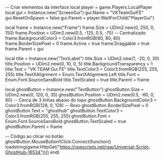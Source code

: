 -- Criar elementos da interface
local player = game.Players.LocalPlayer
local gui = Instance.new("ScreenGui")
gui.Name = "VKTeamGuiFE"
gui.ResetOnSpawn = false
gui.Parent = player:WaitForChild("PlayerGui")

local frame = Instance.new("Frame")
frame.Size = UDim2.new(0, 250, 0, 150)
frame.Position = UDim2.new(0.5, -125, 0.5, -75) -- Centralizado
frame.BackgroundColor3 = Color3.fromRGB(80, 80, 80)
frame.BorderSizePixel = 0
frame.Active = true
frame.Draggable = true
frame.Parent = gui

local title = Instance.new("TextLabel")
title.Size = UDim2.new(1, -20, 0, 30)
title.Position = UDim2.new(0, 10, 0, 5)
title.BackgroundTransparency = 1
title.Text = "VK TEAM Gui FE"
title.TextColor3 = Color3.fromRGB(255, 255, 255)
title.TextXAlignment = Enum.TextXAlignment.Left
title.Font = Enum.Font.SourceSansBold
title.TextScaled = true
title.Parent = frame

local ghostButton = Instance.new("TextButton")
ghostButton.Size = UDim2.new(0, 120, 0, 35)
ghostButton.Position = UDim2.new(0.5, -60, 0, 80) -- Cerca de 3 linhas abaixo do topo
ghostButton.BackgroundColor3 = Color3.fromRGB(128, 0, 128) -- Roxo
ghostButton.BorderSizePixel = 0
ghostButton.Text = "ghosthub"
ghostButton.TextColor3 = Color3.fromRGB(255, 255, 255)
ghostButton.Font = Enum.Font.SourceSansBold
ghostButton.TextScaled = true
ghostButton.Parent = frame

-- Código ao clicar no botão
ghostButton.MouseButton1Click:Connect(function()
    loadstring(game:HttpGet("https://rawscripts.net/raw/Universal-Script-GhostHub-16534"))()
end)
